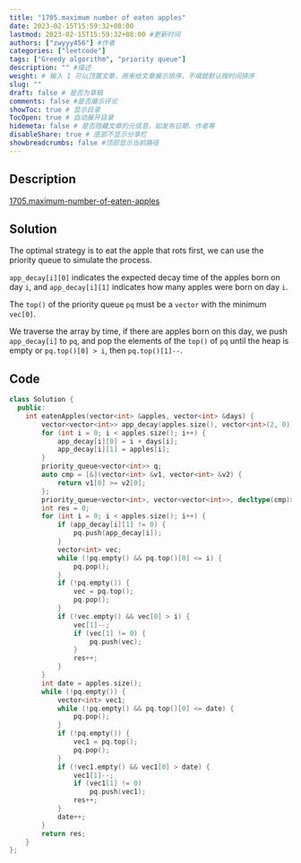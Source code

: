 ```yaml
---
title: "1705.maximum number of eaten apples"
date: 2023-02-15T15:59:32+08:00
lastmod: 2023-02-15T15:59:32+08:00 #更新时间
authors: ["zwyyy456"] #作者
categories: ["leetcode"]
tags: ["Greedy algorithm", "priority queue"]
description: "" #描述
weight: # 输入 1 可以顶置文章，用来给文章展示排序，不填就默认按时间排序
slug: ""
draft: false # 是否为草稿
comments: false #是否展示评论
showToc: true # 显示目录
TocOpen: true # 自动展开目录
hidemeta: false # 是否隐藏文章的元信息，如发布日期、作者等
disableShare: true # 底部不显示分享栏
showbreadcrumbs: false #顶部显示当前路径
---
```

## Description
[1705.maximum-number-of-eaten-apples](https://leetcode.com/problems/maximum-number-of-eaten-apples/)

## Solution
The optimal strategy is to eat the apple that rots first, we can use the priority queue to simulate the process.

`app_decay[i][0]` indicates the expected decay time of the apples born on day `i`, and `app_decay[i][1]` indicates how many apples were born on day `i`.

The `top()` of the priority queue `pq` must be a `vector` with the minimum `vec[0]`.

We traverse the array by time, if there are apples born on this day, we push `app_decay[i]` to `pq`, and pop the elements of the `top()` of `pq` until the heap is empty or `pq.top()[0] > i`, then `pq.top()[1]--`.

## Code
```cpp
class Solution {
  public:
    int eatenApples(vector<int> &apples, vector<int> &days) {
        vector<vector<int>> app_decay(apples.size(), vector<int>(2, 0));
        for (int i = 0; i < apples.size(); i++) {
            app_decay[i][0] = i + days[i];
            app_decay[i][1] = apples[i];
        }
        priority_queue<vector<int>> q;
        auto cmp = [&](vector<int> &v1, vector<int> &v2) {
            return v1[0] >= v2[0];
        };
        priority_queue<vector<int>, vector<vector<int>>, decltype(cmp)> pq(cmp);
        int res = 0;
        for (int i = 0; i < apples.size(); i++) {
            if (app_decay[i][1] != 0) {
                pq.push(app_decay[i]);
            }
            vector<int> vec;
            while (!pq.empty() && pq.top()[0] <= i) {
                pq.pop();
            }
            if (!pq.empty()) {
                vec = pq.top();
                pq.pop();
            }
            if (!vec.empty() && vec[0] > i) {
                vec[1]--;
                if (vec[1] != 0) {
                    pq.push(vec);
                }
                res++;
            }
        }
        int date = apples.size();
        while (!pq.empty()) {
            vector<int> vec1;
            while (!pq.empty() && pq.top()[0] <= date) {
                pq.pop();
            }
            if (!pq.empty()) {
                vec1 = pq.top();
                pq.pop();
            }
            if (!vec1.empty() && vec1[0] > date) {
                vec1[1]--;
                if (vec1[1] != 0)
                    pq.push(vec1);
                res++;
            }
            date++;
        }
        return res;
    }
};
```